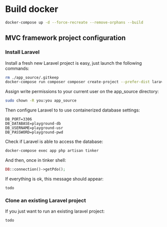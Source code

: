 # Build docker

```bash
docker-compose up -d --force-recreate --remove-orphans --build
```

## MVC framework project configuration

### Install Laravel

Install a fresh new Laravel project is easy, just launch the following commands:

```bash
rm ./app_source/.gitkeep
docker-compose run composer composer create-project --prefer-dist laravel/laravel .
```

Assign write permissions to your current user on the app_source directory:

```bash
sudo chown -R you:you app_source
```

Then configure Laravel to to use containerized database settings:

```dotenv
DB_PORT=3306
DB_DATABASE=playground-db
DB_USERNAME=playground-usr
DB_PASSWORD=playground-pwd
```

Check if Laravel is able to access the database:

```bash
docker-compose exec app php artisan tinker
```

And then, once in tinker shell:

```php
DB::connection()->getPdo();
```

If everything is ok, this message should appear:

```text
todo
```

### Clone an existing Laravel project
If you just want to run an existing laravel project:

```bash
todo
```
